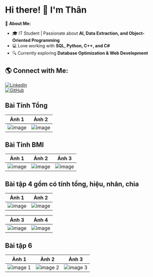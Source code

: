 # Hi there! 👋 I'm Thân

🚀 **About Me:**  
- 🎓 IT Student | Passionate about **AI, Data Extraction, and Object-Oriented Programming**  
- 💻 Love working with **SQL, Python, C++, and C#**  
- 🔍 Currently exploring **Database Optimization & Web Development**  

## 🌎 Connect with Me:
[![LinkedIn](https://img.shields.io/badge/-LinkedIn-0077B5?style=flat&logo=linkedin&logoColor=white)](https://linkedin.com/in/your-profile)  
[![GitHub](https://img.shields.io/badge/-GitHub-181717?style=flat&logo=github&logoColor=white)](https://github.com/your-github-username) 


## Bài Tính Tổng
| Ảnh 1 | Ảnh 2 |
|-------|-------|
| ![image](https://github.com/user-attachments/assets/d7d67093-28b4-4942-9d6b-4ae31456f185) | ![image](https://github.com/user-attachments/assets/664faa25-fca0-426f-907f-21594e7cde57) |

## Bài Tính BMI
| Ảnh 1 | Ảnh 2 | Ảnh 3 |
|-------|-------|-------|
| ![image](https://github.com/user-attachments/assets/778096a2-c0b7-4cea-a453-f8cdc0d3337d) | ![image](https://github.com/user-attachments/assets/d4d2c4f2-5f72-4fb8-a02f-48cc72996188) | ![image](https://github.com/user-attachments/assets/a0445366-2d78-4b84-97ac-a60e446691e2) |

<h2>Bài tập 4 gồm có tính tổng, hiệu, nhân, chia</h2> 

| Ảnh 1 | Ảnh 2 |
|-------|-------|
| ![image](https://github.com/user-attachments/assets/fbeac300-7519-480d-9955-0229ce28e797) | ![image](https://github.com/user-attachments/assets/5958f2f3-5e7e-4ee3-84bc-4b2c65091787) |

| Ảnh 3 | Ảnh 4 |
|-------|-------|
| ![image](https://github.com/user-attachments/assets/20b51460-2309-4d71-9dd3-22fd1e912949) | ![image](https://github.com/user-attachments/assets/9e64deef-f831-42af-a2d5-11df63d8cc16) |


<h2>Bài tập 6 </h2>

| Ảnh 1 | Ảnh 2 | Ảnh 3 |
|-------|-------|-------|
| ![image 1](https://github.com/user-attachments/assets/09db1ab8-9417-4198-9f25-184e79e78d02) | ![image 2](https://github.com/user-attachments/assets/e17b542b-c2f6-4653-bc13-740b8879ceb5) | ![image 3](https://github.com/user-attachments/assets/6981c072-8a81-4765-bcbb-19ec6ede7ce9) |


